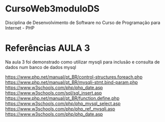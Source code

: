 # CursoWeb3moduloDS
Disciplina de Desenvolvimento de Software no Curso de Programação para Internet - PHP



# Referências AULA 3

Na aula 3 foi demonstrado como utilizar mysqli para inclusão e consulta de dados num banco de dados mysql

https://www.php.net/manual/pt_BR/control-structures.foreach.php
https://www.php.net/manual/pt_BR/mysqli-stmt.bind-param.php
https://www.w3schools.com/php/php_date.asp
https://www.w3schools.com/sql/sql_insert.asp
https://www.php.net/manual/pt_BR/function.define.php
https://www.w3schools.com/php/php_mysql_select.asp
https://www.w3schools.com/php/php_ref_mysqli.asp
https://www.w3schools.com/php/php_date.asp
